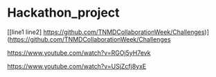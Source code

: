 # Hackathon_project
[[line1
line2]
https://github.com/TNMDCollaborationWeek/Challenges)](https://github.com/TNMDCollaborationWeek/Challenges

https://www.youtube.com/watch?v=RGOj5yH7evk

https://www.youtube.com/watch?v=USjZcfj8yxE
